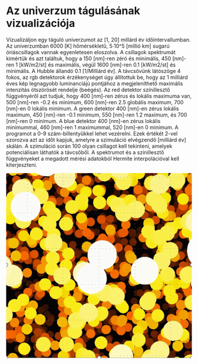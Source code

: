 # Az univerzum tágulásának vizualizációja

Vizualizáljon egy táguló univerzumot az [1, 20] millárd év időintervallumban. Az univerzumban 6000 [K] hőmérsékletű, 5∙10^5 [millió km] sugarú óriáscsillagok vannak egyenletesen eloszolva. A csillagok spektrumát kimértük és azt találtuk, hogy a 150 [nm]-ren zéró és minimális, 450 [nm]-ren 1 [kW/m2/st] és maximális, végül 1600 [nm]-ren 0.1 [kW/m2/st] és minimális. A Hubble állandó 0.1 [1/Milliárd év]. A távcsövünk látószöge 4 fokos, az rgb detektorok érzékenységet úgy állítottuk be, hogy az 1 milliárd éves kép legnagyobb luminanciájú pontjához a megjeleníthető maximális intenzitás ötszörösét rendelje (beégés). Az red detektor színillesztő függvényéről azt tudjuk, hogy 400 [nm]-ren zérus és lokális maximuma van, 500 [nm]-ren -0.2 és minimum, 600 [nm]-ren 2.5 globális maximum, 700 [nm]-en 0 lokális minimum. A green detektor 400 [nm]-en zérus lokális maximum, 450 [nm]-ren -0.1 minimum, 550 [nm]-ren 1.2 maximum, és 700 [nm]-ren 0 minimum. A blue detektor 400 [nm]-en zérus lokális minimummal, 460 [nm]-ren 1 maximummal, 520 [nm]-en 0 minimum.  A programot a 0-9 szám-billentyűkkel lehet vezérelni. Ezek értékét 2-vel szorozva azt az időt kapjuk, amelyre a szimuláció elvégzendő [milliárd év] skálán. A szimuláció során 100 olyan csillagot kell tekinteni, amelyek potenciálisan láthatók a távcsőből. A spektrumot és a színillesztő függvényeket a megadott mérési adatokból Hermite interpolációval kell kiterjeszteni.

![](univerzum.gif)